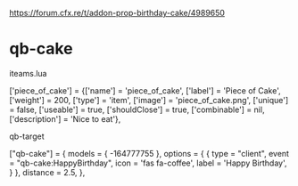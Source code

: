 https://forum.cfx.re/t/addon-prop-birthday-cake/4989650
# qb-cake
iteams.lua

['piece_of_cake'] 						 = {['name'] = 'piece_of_cake', 			 	  	  	['label'] = 'Piece of Cake', 	['weight'] = 200, 		['type'] = 'item', 		['image'] = 'piece_of_cake.png', 				['unique'] = false, 	['useable'] = true, 	['shouldClose'] = true,   ['combinable'] = nil,   ['description'] = 'Nice to eat'},


qb-target

["qb-cake"] = {
        models = {
            -164777755
        },
        options = {
            {
                type = "client", 
                event = "qb-cake:HappyBirthday", 
                icon = 'fas fa-coffee', 
                label = 'Happy Birthday', 
            }
        },
        distance = 2.5,
    },

